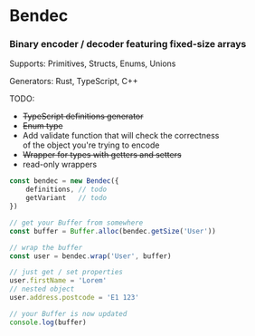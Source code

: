 # Bendec

### Binary encoder / decoder featuring fixed-size arrays

Supports: Primitives, Structs, Enums, Unions

Generators: Rust, TypeScript, C++

TODO:

* ~~TypeScript definitions generator~~
* ~~Enum type~~
* Add validate function that will check the correctness  
  of the object you're trying to encode
* ~~Wrapper for types with getters and setters~~
* read-only wrappers

```js
const bendec = new Bendec({
    definitions, // todo
    getVariant   // todo
})

// get your Buffer from somewhere
const buffer = Buffer.alloc(bendec.getSize('User'))

// wrap the buffer 
const user = bendec.wrap('User', buffer)

// just get / set properties
user.firstName = 'Lorem'
// nested object
user.address.postcode = 'E1 123'

// your Buffer is now updated
console.log(buffer)

```
